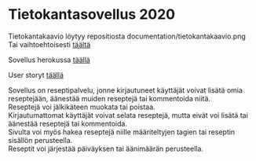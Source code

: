 Tietokantasovellus 2020
======
  

Tietokantakaavio löytyy repositiosta documentation/tietokantakaavio.png  
Tai vaihtoehtoisesti [täältä](https://dbdiagram.io/d/5e6a5b1b4495b02c3b882b06)  

Sovellus herokussa [täällä](https://tsoha-food-blog.herokuapp.com/)  

User storyt [täällä](https://github.com/hupijekku/tsoha/tree/master/documentation)

Sovellus on reseptipalvelu, jonne kirjautuneet käyttäjät voivat lisätä omia reseptejään, äänestää muiden reseptejä tai kommentoida niitä.  
Reseptejä voi jälkikäteen muokata tai poistaa.  
Kirjautumattomat käyttäjät voivat selata reseptejä, mutta eivät voi lisätä tai äänestää reseptejä tai kommentoida.  
Sivulta voi myös hakea reseptejä niille määriteltyjen tagien tai reseptin sisällön perusteella.  
Reseptit voi järjestää päiväyksen tai äänimäärän perusteella.  


